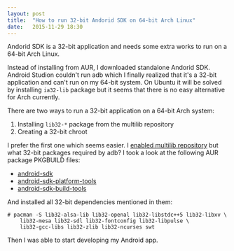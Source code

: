 ```yaml
---
layout: post
title:  "How to run 32-bit Andorid SDK on 64-bit Arch Linux"
date:   2015-11-29 18:30
---
```


Andorid SDK is a 32-bit application and needs some extra works to run on a 64-bit Arch Linux.

<!--more-->

Instead of installing from AUR, I downloaded standalone Andorid SDK. Android Studion couldn't run adb which I finally realized that it's a 32-bit application and can't run on my 64-bit system. On Ubuntu it will be solved by installing `ia32-lib` package but it seems that there is no easy alternative for Arch currently.

There are two ways to run a 32-bit application on a 64-bit Arch system:

1. Installing `lib32-*` package from the multilib repository
2. Creating a 32-bit chroot

I prefer the first one which seems easier. I [enabled multilib repository](https://wiki.archlinux.org/index.php/Multilib) but what 32-bit packages required by adb? I took a look at the following AUR package PKGBUILD files:

* [android-sdk](https://aur.archlinux.org/packages/android-sdk/)
* [android-sdk-platform-tools](https://aur.archlinux.org/packages/android-sdk-platform-tools/)
* [android-sdk-build-tools](https://aur.archlinux.org/packages/android-sdk-build-tools/)

And installed all 32-bit dependencies mentioned in them:

```text
# pacman -S lib32-alsa-lib lib32-openal lib32-libstdc++5 lib32-libxv \
    lib32-mesa lib32-sdl lib32-fontconfig lib32-libpulse \
    lib32-gcc-libs lib32-zlib lib32-ncurses swt
```

Then I was able to start developing my Android app.